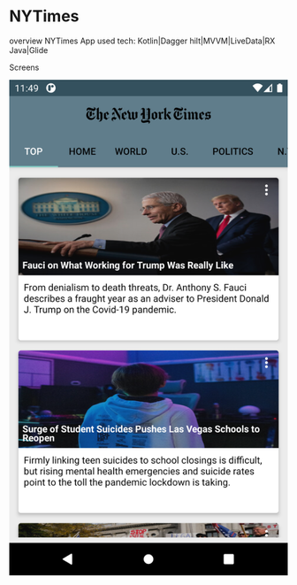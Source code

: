 # NYTimes

overview NYTimes App
used tech: Kotlin|Dagger hilt|MVVM|LiveData|RX Java|Glide


Screens


![Alt text](/app/src/main/res/screenshot/Screenshot_1611560990.png?raw=true "Optional Title")
